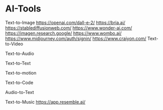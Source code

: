 # AI-Tools
Text-to-Image
  https://openai.com/dall-e-2/
  https://bria.ai/
  https://stablediffusionweb.com/
  https://www.wonder-ai.com/
  https://imagen.research.google/
  https://www.wombo.ai/
  https://www.midjourney.com/auth/signin/
  https://www.craiyon.com/
Text-to-Video
  
Text-to-Audio
  
Text-to-Text
  
Text-to-motion
  
Text-to-Code
  
Audio-to-Text
  
Text-to-Music
  https://app.resemble.ai/
